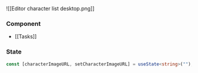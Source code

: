![[Editor character list desktop.png]]
### Component
- [[Tasks]]
### State
```ts
const [characterImageURL, setCharacterImageURL] = useState<string>("");
```